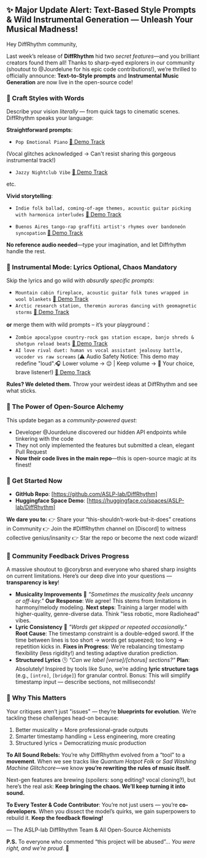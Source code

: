 ## **✨ Major Update Alert: Text-Based Style Prompts & Wild Instrumental Generation — Unleash Your Musical Madness!**

Hey DiffRhythm community,

Last week’s release of **DiffRhythm** hid two *secret features*—and you brilliant creators found them all! Thanks to sharp-eyed explorers in our community (shoutout to @Jourdelune for his epic code contributions!), we’re thrilled to officially announce: **Text-to-Style prompts** and **Instrumental Music Generation** are now live in the open-source code!

### 🎨 Craft Styles with Words

Describe your vision *literally* — from quick tags to cinematic scenes. DiffRhythm speaks your language:

**Straightforward prompts**: 

- `Pop Emotional Piano` [📀 Demo Track](https://aslp-lab.github.io/DiffRhythm.github.io/raw/samples/syn/llm_demo7_classic_last_1.wav)

(Vocal glitches acknowledged → Can't resist sharing this gorgeous instrumental track!)

- `Jazzy Nightclub Vibe` [📀 Demo Track](https://aslp-lab.github.io/DiffRhythm.github.io/raw/samples/syn/llm_demo7_classic_last_1.wav)

etc.

**Vivid storytelling**:

- `Indie folk ballad, coming-of-age themes, acoustic guitar picking with harmonica interludes` 
[📀 Demo Track](https://aslp-lab.github.io/DiffRhythm.github.io/raw/samples/syn/llm_demo7_classic_last_1.wav)

- `Buenos Aires tango-rap graffiti artist's rhymes over bandoneón syncopation` 
[📀 Demo Track](https://aslp-lab.github.io/DiffRhythm.github.io/raw/samples/syn/llm_demo7_classic_last_1.wav)

**No reference audio needed**—type your imagination, and let Diffrhythm handle the rest.

### 🎻 Instrumental Mode: Lyrics Optional, Chaos Mandatory

Skip the lyrics and go wild with *absurdly specific prompts*:

- `Mountain cabin fireplace, acoustic guitar folk tunes wrapped in wool blankets`
  [📀 Demo Track](https://aslp-lab.github.io/DiffRhythm.github.io/raw/samples/syn/llm_demo7_classic_last_1.wav)
- `Arctic research station, theremin auroras dancing with geomagnetic storms`
  [📀 Demo Track](https://aslp-lab.github.io/DiffRhythm.github.io/raw/samples/syn/llm_demo7_classic_last_1.wav)

 **or** merge them with wild prompts – it’s your playground：

- `Zombie apocalypse country-rock gas station escape, banjo shreds & shotgun reload beats`
  [📀 Demo Track](https://aslp-lab.github.io/DiffRhythm.github.io/raw/samples/syn/llm_demo7_classic_last_1.wav)
- `AI love rival duet: human vs vocal assistant jealousy battle, vocoder vs raw screams`
   (⚠️ Audio Safety Notice: This demo may redefine "loud".🎧 Lower volume → 😌 | Keep volume → 🤯 Your choice, brave listener!)
  [📀 Demo Track](https://aslp-lab.github.io/DiffRhythm.github.io/raw/samples/syn/llm_demo7_classic_last_1.wav)

**Rules? We deleted them.** Throw your weirdest ideas at DiffRhythm and see what sticks.

### 🌟 The Power of Open-Source Alchemy

This update began as a *community-powered quest*:

- Developer @Jourdelune discovered our hidden API endpoints while tinkering with the code
- They not only implemented the features but submitted a clean, elegant Pull Request
- **Now their code lives in the main repo**—this is open-source magic at its finest!

### 🚀 Get Started Now

- **GitHub Repo**: [https://github.com/ASLP-lab/DiffRhythm] 
- **Huggingface Space Demo**: [https://huggingface.co/spaces/ASLP-lab/DiffRhythm] 

**We dare you to:** 👉 Share your “this-shouldn’t-work-but-it-does” creations in Community 👉 Join the #DiffRhythm channel on [Discord] to witness collective genius/insanity 👉 Star the repo or become the next code wizard!

### 🔧 **Community Feedback Drives Progress**

A massive shoutout to @corybrsn and everyone who shared sharp insights on current limitations. Here’s our deep dive into your questions — **transparency is key**!

- **Musicality Improvements** 🎵 *"Sometimes the musicality feels uncanny or off-key."* **Our Response**: We agree! This stems from limitations in harmony/melody modeling. **Next steps**: Training a larger model with higher-quality, genre-diverse data. Think "less robotic, more Radiohead" vibes.
- **Lyric Consistency** 📝 *"Words get skipped or repeated occasionally."* **Root Cause**: The timestamp constraint is a double-edged sword. If the time between lines is too short → words get squeezed; too long → repetition kicks in. **Fixes in Progress**: We’re rebalancing timestamp flexibility (less rigidity!) and testing adaptive duration prediction.
- **Structured Lyrics** 🕒 *"Can we label [verse]/[chorus] sections?"* **Plan**: Absolutely! Inspired by tools like Suno, we’re adding **lyric structure tags** (e.g., `[intro]`, `[bridge]`) for granular control. Bonus: This will simplify timestamp input — describe sections, not milliseconds!

### 🤖 **Why This Matters**

Your critiques aren’t just "issues" — they’re **blueprints for evolution**. We’re tackling these challenges head-on because:

1. Better musicality = More professional-grade outputs
2. Smarter timestamp handling = Less engineering, more creating
3. Structured lyrics = Democratizing music production

**To All Sound Rebels:** You’re why DiffRhythm evolved from a “tool” to a **movement**. When we see tracks like *Quantum Hotpot Folk* or *Sad Washing Machine Glitchcore*—we know **you’re rewriting the rules of music itself.**

Next-gen features are brewing (spoilers: song editing? vocal cloning?), but here’s the real ask: **Keep bringing the chaos. We’ll keep turning it into sound.**

**To Every Tester & Code Contributor**: You’re not just users — you’re **co-developers**. When you dissect the model’s quirks, we gain superpowers to rebuild it. **Keep the feedback flowing!**

— The ASLP-lab DiffRhythm Team & All Open-Source Alchemists

**P.S.** To everyone who commented “this project will be abused”… *You were right, and we’re proud.* 🚀